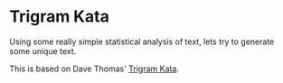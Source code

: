 # Trigram Kata
Using some really simple statistical analysis of text, lets try to generate some unique text.

This is based on Dave Thomas' [Trigram Kata](http://codekata.com/kata/kata14-tom-swift-under-the-milkwood/).
